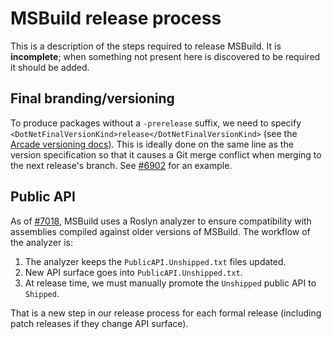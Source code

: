 # MSBuild release process

This is a description of the steps required to release MSBuild. It is **incomplete**; when something not present here is discovered to be required it should be added.

## Final branding/versioning

To produce packages without a `-prerelease` suffix, we need to specify `<DotNetFinalVersionKind>release</DotNetFinalVersionKind>` (see the [Arcade versioning docs]). This is ideally done on the same line as the version specification so that it causes a Git merge conflict when merging to the next release's branch. See [#6902](https://github.com/dotnet/msbuild/pull/6902) for an example.

[Arcade versioning docs]: https://github.com/dotnet/arcade/blob/31cecde14e1512ecf60d2d8afb71fd240919f4a8/Documentation/CorePackages/Versioning.md

## Public API

As of [#7018](https://github.com/dotnet/msbuild/pull/7018), MSBuild uses a Roslyn analyzer to ensure compatibility with assemblies compiled against older versions of MSBuild. The workflow of the analyzer is:

1. The analyzer keeps the `PublicAPI.Unshipped.txt` files updated.
2. New API surface goes into `PublicAPI.Unshipped.txt`.
3. At release time, we must manually promote the `Unshipped` public API to `Shipped`.

That is a new step in our release process for each formal release (including patch releases if they change API surface).
